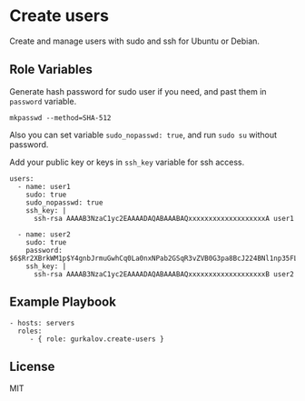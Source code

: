 Create users
=========

Create and manage users with sudo and ssh for Ubuntu or Debian.

Role Variables
--------------
Generate hash password for sudo user if you need, and past them in `password` variable.

    mkpasswd --method=SHA-512
    
Also you can set variable `sudo_nopasswd: true`, and run `sudo su` without password.

Add your public key or keys in `ssh_key` variable for ssh access.

    users:
      - name: user1
        sudo: true
        sudo_nopasswd: true
        ssh_key: |
          ssh-rsa AAAAB3NzaC1yc2EAAAADAQABAAABAQxxxxxxxxxxxxxxxxxxxA user1

      - name: user2
        sudo: true
        password: $6$Rr2XBrkWM1p$Y4gnbJrmuGwhCq0La0nxNPab2GSqR3vZVB0G3pa8BcJ224BNl1np35FLPU1FdV1b1TtpwrN4lW3OGFDKN/5FB/
        ssh_key: |
          ssh-rsa AAAAB3NzaC1yc2EAAAADAQABAAABAQxxxxxxxxxxxxxxxxxxxB user2

Example Playbook
----------------

    - hosts: servers
      roles:
         - { role: gurkalov.create-users }

License
-------

MIT
